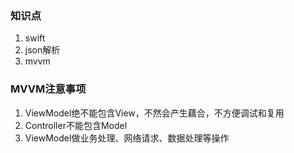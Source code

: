 ### 知识点
1. swift
2. json解析
3. mvvm


### MVVM注意事项
1. ViewModel绝不能包含View，不然会产生藕合，不方便调试和复用
2. Controller不能包含Model
3. ViewModel做业务处理、网络请求、数据处理等操作